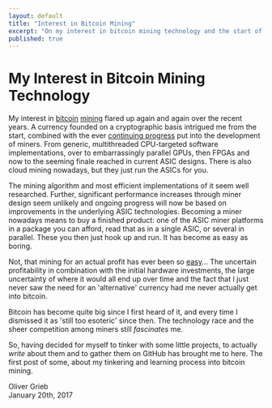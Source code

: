 ```yaml
---
layout: default
title: "Interest in Bitcoin Mining"
excerpt: "On my interest in bitcoin mining technology and the start of a series of posts into the subject."
published: true
---
```


# My Interest in Bitcoin Mining Technology

My interest in [bitcoin](https://bitcoin.org/en/developer-guide#mining) [mining](https://en.bitcoin.it/wiki/Mining) flared up again and again over the recent years. A currency founded on a cryptographic basis intrigued me from the start, combined with the ever [continuing progress](https://en.bitcoin.it/wiki/Mining#The_mining_ecosystem) put into the development of miners. From generic, multithreaded CPU-targeted software implementations, over to embarrassingly parallel GPUs, then FPGAs and now to the seeming finale reached in current ASIC designs. There is also cloud mining nowadays, but they just run the ASICs for you.

The mining algorithm and most efficient implementations of it seem well researched. Further, significant performance increases through miner design seem unlikely and ongoing progress will now be based on improvements in the underlying ASIC technologies. Becoming a miner nowadays means to buy a finished product: one of the ASIC miner platforms in a package you can afford, read that as in a single ASIC, or several in parallel. These you then just hook up and run. It has become as easy as boring.

Not, that mining for an actual profit has ever been so [easy](https://en.bitcoin.it/wiki/Profitability_Calculator)... The uncertain profitability in combination with the initial hardware investments, the large uncertainty of where it would all end up over time and the fact that I just never saw the need for an 'alternative' currency had me never actually get into bitcoin.

Bitcoin has become quite big since I first heard of it, and every time I dismissed it as 'still too esoteric' since then. The technology race and the sheer competition among miners still _fascinates_ me.

So, having decided for myself to tinker with some little projects, to actually _write_ about them and to gather them on GitHub has brought me to here. The first post of some, about my tinkering and learning process into bitcoin mining.

Oliver Grieb  
January 20th, 2017
